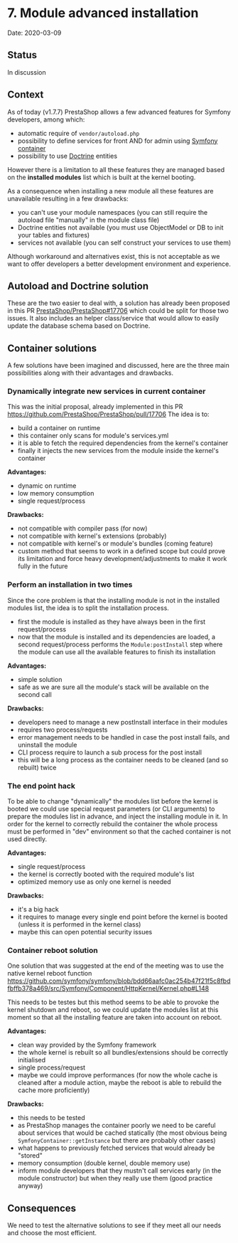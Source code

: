 # 7. Module advanced installation

Date: 2020-03-09

## Status

In discussion

## Context

As of today (v1.7.7) PrestaShop allows a few advanced features for Symfony developers, among which:
- automatic require of `vendor/autoload.php`
- possibility to define services for front AND for admin using [Symfony container](https://symfony.com/doc/current/service_container.html)
- possibility to use [Doctrine](https://symfony.com/doc/current/doctrine.html) entities

However there is a limitation to all these features they are managed based on the **installed modules** list which is built at the kernel booting.

As a consequence when installing a new module all these features are unavailable resulting in a few drawbacks:
- you can't use your module namespaces (you can still require the autoload file "manually" in the module class file)
- Doctrine entities not available (you must use ObjectModel or DB to init your tables and fixtures)
- services not available (you can self construct your services to use them)

Although workaround and alternatives exist, this is not acceptable as we want to offer developers a better development environment and experience.

## Autoload and Doctrine solution

These are the two easier to deal with, a solution has already been proposed in this PR [PrestaShop/PrestaShop#17706](https://github.com/PrestaShop/PrestaShop/pull/17706) which could be split for those two issues.
It also includes an helper class/service that would allow to easily update the database schema based on Doctrine.

## Container solutions

A few solutions have been imagined and discussed, here are the three main possibilities along with their advantages and drawbacks.

### Dynamically integrate new services in current container

This was the initial proposal, already implemented in this PR https://github.com/PrestaShop/PrestaShop/pull/17706
The idea is to:
- build a container on runtime
- this container only scans for module's services.yml
- it is able to fetch the required dependencies from the kernel's container
- finally it injects the new services from the module inside the kernel's container

**Advantages:**
- dynamic on runtime
- low memory consumption
- single request/process

**Drawbacks:**
- not compatible with compiler pass (for now)
- not compatible with kernel's extensions (probably)
- not compatible with kernel's or module's bundles (coming feature)
- custom method that seems to work in a defined scope but could prove its limitation and force heavy development/adjustments to make it work fully in the future

### Perform an installation in two times

Since the core problem is that the installing module is not in the installed modules list, the idea is to split the installation process.
- first the module is installed as they have always been in the first request/process
- now that the module is installed and its dependencies are loaded, a second request/process performs the `Module:postInstall` step where the module can use all the available features to finish its installation

**Advantages:**
- simple solution
- safe as we are sure all the module's stack will be available on the second call

**Drawbacks:**
- developers need to manage a new postInstall interface in their modules
- requires two process/requests
- error management needs to be handled in case the post install fails, and uninstall the module
- CLI process require to launch a sub process for the post install
- this will be a long process as the container needs to be cleaned (and so rebuilt) twice

### The end point hack

To be able to change "dynamically" the modules list before the kernel is booted we could use special request parameters (or CLI arguments) to prepare the modules list in advance, and inject the installing module in it.
In order for the kernel to correctly rebuild the container the whole process must be performed in "dev" environment so that the cached container is not used directly.

**Advantages:**
- single request/process
- the kernel is correctly booted with the required module's list
- optimized memory use as only one kernel is needed

**Drawbacks:**
- it's a big hack
- it requires to manage every single end point before the kernel is booted (unless it is performed in the kernel class)
- maybe this can open potential security issues

### Container reboot solution

One solution that was suggested at the end of the meeting was to use the native kernel reboot function
https://github.com/symfony/symfony/blob/bdd66aafc0ac254b47f21f5c8fbdfbffb378a469/src/Symfony/Component/HttpKernel/Kernel.php#L148

This needs to be testes but this method seems to be able to provoke the kernel shutdown and reboot, so we could update the modules list at this moment so that all the installing feature are taken into account on reboot.

**Advantages:**
- clean way provided by the Symfony framework
- the whole kernel is rebuilt so all bundles/extensions should be correctly initialised
- single process/request
- maybe we could improve performances (for now the whole cache is cleaned after a module action, maybe the reboot is able to rebuild the cache more proficiently)

**Drawbacks:**
- this needs to be tested
- as PrestaShop manages the container poorly we need to be careful about services that would be cached statically (the most obvious being `SymfonyContainer::getInstance` but there are probably other cases)
- what happens to previously fetched services that would already be "stored"
- memory consumption (double kernel, double memory use)
- inform module developers that they mustn't call services early (in the module constructor) but when they really use them (good practice anyway)

## Consequences

We need to test the alternative solutions to see if they meet all our needs and choose the most efficient.
